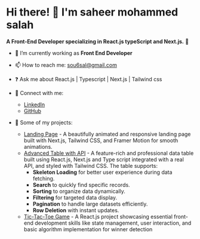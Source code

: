 # Hi there! 👋 I'm saheer mohammed salah  
**A Front-End Developer specializing in React.js typeScript and Next.js.** 🌟  
- 🌱 I’m currently working as **Front End Developer**  
- 📫 How to reach me: [sou6sal@gmail.com](mailto:sou6sal@gmail.com)
- ❓ Ask me about  React.js | Typescript | Next.js | Tailwind css
- 🔗 Connect with me:
  - [LinkedIn](https://www.linkedin.com/in/saheer-salah-148325253/)
  - [GitHub](https://github.com/souhairSalah)

- 📂 Some of my projects:
  - [Landing Page](https://github.com/souhairSalah/interior-design-website) - A beautifully animated and responsive landing page built with Next.js, Tailwind CSS, and Framer Motion for smooth animations.
  - [Advanced Table with API](https://github.com/souhairSalah/table-with-API)  - A feature-rich and professional data table built using React.js, Next.js and Type script integrated with a real API, and styled with Tailwind CSS. The table supports:
    - **Skeleton Loading** for better user experience during data fetching.
    - **Search** to quickly find specific records.
    - **Sorting** to organize data dynamically.
    - **Filtering** for targeted data display.
    - **Pagination** to handle large datasets efficiently.
    - **Row Deletion** with instant updates.
  - [Tic-Tac-Toe Game](https://github.com/souhairSalah/tic-tac-toe-game)  - A React.js project showcasing essential front-end development skills like state management, user interaction, and basic algorithm implementation for winner detection
    

